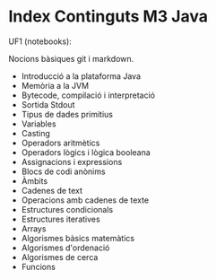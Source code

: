 # Index Continguts M3 Java

UF1 (notebooks):

Nocions bàsiques git i markdown.

* Introducció a la plataforma Java
* Memòria a la JVM
* Bytecode, compilació i interpretació
* Sortida Stdout
* Tipus de dades primitius
* Variables
* Casting
* Operadors aritmètics
* Operadors lògics i lògica booleana
* Assignacions i expressions
* Blocs de codi anònims
* Àmbits
* Cadenes de text
* Operacions amb cadenes de texte
* Estructures condicionals
* Estructures iteratives
* Arrays
* Algorismes bàsics matemàtics
* Algorismes d'ordenació
* Algorismes de cerca
* Funcions



